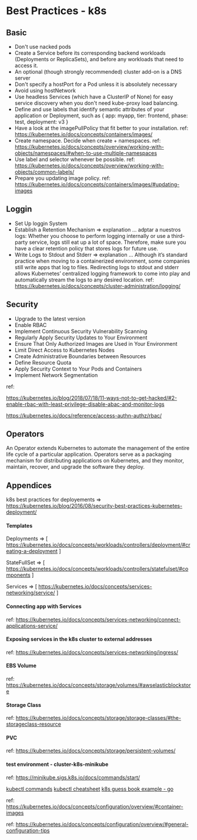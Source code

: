 # Best Practices - k8s 

## Basic 

* Don't use nacked pods 
* Create a Service before its corresponding backend workloads (Deployments or ReplicaSets), and before any workloads that need to access it.
* An optional (though strongly recommended) cluster add-on is a DNS server
* Don't specify a hostPort for a Pod unless it is absolutely necessary
* Avoid using hostNetwork
* Use headless Services (which have a ClusterIP of None) for easy service discovery when you don't need kube-proxy load balancing.
* Define and use labels that identify semantic attributes of your application or Deployment, such as { app: myapp, tier: frontend, phase: test, deployment: v3 }
* Have a look at the imagePullPolicy that fit better to your installation. ref: https://kubernetes.io/docs/concepts/containers/images/
* Create namespace. Decide when create + namespaces. ref: https://kubernetes.io/docs/concepts/overview/working-with-objects/namespaces/#when-to-use-multiple-namespaces
* Use label and selector whenever be possible. ref: https://kubernetes.io/docs/concepts/overview/working-with-objects/common-labels/
* Prepare you updating image policy. ref: https://kubernetes.io/docs/concepts/containers/images/#updating-images 

## Loggin 

* Set Up loggin System 
* Establish a Retention Mechanism => explanation ... adptar a nuestros logs: Whether you choose to perform logging internally or use a third-party service, logs still eat up a lot of space. Therefore, make sure you have a clear retention policy that stores logs for future use.
* Write Logs to Stdout and Stderr => explanation ... Although it’s standard practice when moving to a containerized environment, 
some companies still write apps that log to files. Redirecting logs to stdout and stderr allows Kubernetes’ centralized logging framework to come into play and automatically stream the logs to any desired location. ref: https://kubernetes.io/docs/concepts/cluster-administration/logging/


## Security ## 

* Upgrade to the latest version
* Enable RBAC
* Implement Continuous Security Vulnerability Scanning
* Regularly Apply Security Updates to Your Environment
* Ensure That Only Authorized Images are Used in Your Environment
* Limit Direct Access to Kubernetes Nodes
* Create Administrative Boundaries between Resources
* Define Resource Quota
* Apply Security Context to Your Pods and Containers
* Implement Network Segmentation

ref: 

https://kubernetes.io/blog/2018/07/18/11-ways-not-to-get-hacked/#2-enable-rbac-with-least-privilege-disable-abac-and-monitor-logs

https://kubernetes.io/docs/reference/access-authn-authz/rbac/

## Operators 

An Operator extends Kubernetes to automate the management of the entire life cycle of a particular application. 
Operators serve as a packaging mechanism for distributing applications on Kubernetes, and they monitor, maintain, 
recover, and upgrade the software they deploy.

## Appendices

k8s best practices for deployements => https://kubernetes.io/blog/2016/08/security-best-practices-kubernetes-deployment/

#### Templates

Deployments => [ https://kubernetes.io/docs/concepts/workloads/controllers/deployment/#creating-a-deployment ]

StateFullSet => [ https://kubernetes.io/docs/concepts/workloads/controllers/statefulset/#components ]

Services => [ https://kubernetes.io/docs/concepts/services-networking/service/ ]


####  Connecting app with Services

ref: https://kubernetes.io/docs/concepts/services-networking/connect-applications-service/

####  Exposing services in the k8s cluster to external addresses

ref: https://kubernetes.io/docs/concepts/services-networking/ingress/

####  EBS Volume

ref: https://kubernetes.io/docs/concepts/storage/volumes/#awselasticblockstore

####  Storage Class

ref: https://kubernetes.io/docs/concepts/storage/storage-classes/#the-storageclass-resource

#### PVC

ref: https://kubernetes.io/docs/concepts/storage/persistent-volumes/

#### test environment - cluster-k8s-minikube
ref: https://minikube.sigs.k8s.io/docs/commands/start/

[kubectl commands](https://kubernetes.io/docs/reference/generated/kubectl/kubectl-commands)
[kubectl cheatsheet](https://kubernetes.io/docs/reference/kubectl/cheatsheet/)
[k8s guess book example - go](https://github.com/kubernetes/examples/tree/master/guestbook-go)

ref: https://kubernetes.io/docs/concepts/configuration/overview/#container-images

ref: https://kubernetes.io/docs/concepts/configuration/overview/#general-configuration-tips
